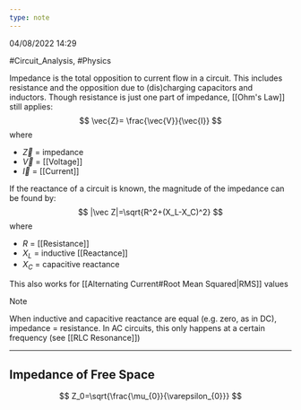 ```yaml
---
type: note
---
```

04/08/2022 14:29

  #Circuit_Analysis, #Physics 

Impedance is the total opposition to current flow in a circuit. This includes resistance and the opposition due to (dis)charging capacitors and inductors. Though resistance is just one part of impedance, [[Ohm's Law]] still applies:
$$
\vec{Z}= \frac{\vec{V}}{\vec{I}}
$$
where
- $\vec Z$ = impedance
- $\vec V$ = [[Voltage]]
- $\vec I$ = [[Current]]

If the reactance of a circuit is known, the magnitude of the impedance can be found by:
$$
|\vec Z|=\sqrt{R^2+(X_L-X_C)^2}
$$
where
- $R$ = [[Resistance]]
- $X_L$ = inductive [[Reactance]]
- $X_C$ = capacitive reactance


This also works for [[Alternating Current#Root Mean Squared|RMS]] values

>[!note]
>When inductive and capacitive reactance are equal (e.g. zero, as in DC), impedance = resistance. In AC circuits, this only happens at a certain frequency (see [[RLC Resonance]])

---

## Impedance of Free Space

$$
Z_0=\sqrt{\frac{\mu_{0}}{\varepsilon_{0}}}
$$
